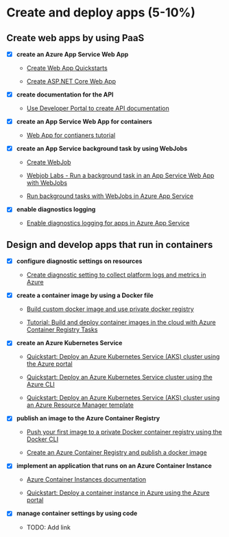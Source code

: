 # Create and deploy apps (5-10%)

## Create web apps by using PaaS

- [x] __create an Azure App Service Web App__

  - [Create Web App Quickstarts](https://azure.microsoft.com/en-us/get-started/web-app/)

  - [Create ASP.NET Core Web App](https://docs.microsoft.com/en-us/azure/app-service/app-service-web-get-started-dotnet)

- [X] __create documentation for the API__

  - [Use Developer Portal to create API documentation](https://docs.microsoft.com/en-us/azure/api-management/api-management-howto-developer-portal-customize)

- [X] __create an App Service Web App for containers__

  - [Web App for contianers tutorial](https://azure.microsoft.com/en-us/try/app-service/containers/)

- [X] __create an App Service background task by using WebJobs__

  - [Create WebJob](https://docs.microsoft.com/en-us/azure/app-service/webjobs-create)

  - [Webjob Labs - Run a background task in an App Service Web App with WebJobs](https://docs.microsoft.com/en-us/learn/modules/run-web-app-background-task-with-webjobs/)

  - [Run background tasks with WebJobs in Azure App Service](https://docs.microsoft.com/en-us/azure/app-service/webjobs-create)

- [X] __enable diagnostics logging__

  - [Enable diagnostics logging for apps in Azure App Service](https://docs.microsoft.com/en-us/azure/app-service/troubleshoot-diagnostic-logs)

## Design and develop apps that run in containers

- [X] __configure diagnostic settings on resources__

  - [Create diagnostic setting to collect platform logs and metrics in Azure](https://docs.microsoft.com/en-us/azure/azure-monitor/platform/diagnostic-settings)

- [X] __create a container image by using a Docker file__

  - [Build custom docker image and use private docker registry](https://docs.microsoft.com/en-us/azure/app-service/containers/tutorial-custom-docker-image)

  - [Tutorial: Build and deploy container images in the cloud with Azure Container Registry Tasks](https://docs.microsoft.com/en-us/azure/container-registry/container-registry-tutorial-quick-task)

- [X] __create an Azure Kubernetes Service__

  - [Quickstart: Deploy an Azure Kubernetes Service (AKS) cluster using the Azure portal](https://docs.microsoft.com/en-us/azure/aks/kubernetes-walkthrough-portal)

  - [Quickstart: Deploy an Azure Kubernetes Service cluster using the Azure CLI](https://docs.microsoft.com/en-us/azure/aks/kubernetes-walkthrough)

  - [Quickstart: Deploy an Azure Kubernetes Service (AKS) cluster using an Azure Resource Manager template](https://docs.microsoft.com/en-us/azure/aks/kubernetes-walkthrough-rm-template)

- [X] __publish an image to the Azure Container Registry__

  - [Push your first image to a private Docker container registry using the Docker CLI](https://docs.microsoft.com/en-us/azure/container-registry/container-registry-get-started-docker-cli)

  - [Create an Azure Container Registry and publish a docker image](https://enginepit.com/create-an-azure-container-registry-and-publish-a-docker-image/)

- [X] __implement an application that runs on an Azure Container Instance__

  - [Azure Container Instances documentation](https://docs.microsoft.com/en-us/azure/container-instances/)

  - [Quickstart: Deploy a container instance in Azure using the Azure portal](https://docs.microsoft.com/en-us/azure/container-instances/container-instances-quickstart-portal)

- [X] __manage container settings by using code__

  - TODO: Add link
